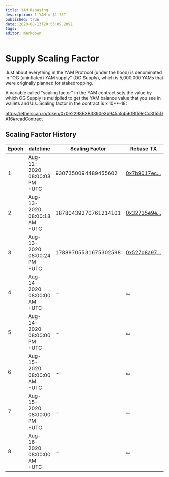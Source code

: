 ```yaml
---
title: YAM Rebasing
description: 1 YAM = $1 ???
published: true
date: 2020-08-13T20:55:09.209Z
tags: 
editor: markdown
---
```


# Supply Scaling Factor

Just about everything in the YAM Protocol (under the hood) is denominated in "OG (uninflated) YAM supply" (OG Supply), which is 5,000,000 YAMs that were originally planned for stakedropping.

A variable called "scaling factor" in the YAM contract sets the value by which OG Supply is multiplied to get the YAM balance value that you see in wallets and UIs.  Scaling factor in the contract is x 10**-18:

https://etherscan.io/token/0x0e2298E3B3390e3b945a5456fBf59eCc3f55DA16#readContract

## Scaling Factor History

| Epoch | datetime                     | Scaling Factor       | Rebase TX                |
|-------|------------------------------|----------------------|--------------------------|
| 1     | Aug-12-2020 08:00:08 PM +UTC | 9307350094489455602  | [0x7b9017ec...][rebase1] |
| 2     | Aug-13-2020 08:00:18 AM +UTC | 18780439270761214101 | [0x32735e9e...][rebase2] |
| 3     | Aug-13-2020 08:00:24 PM +UTC | 17889705531675302598 | [0x527b8a97...][rebase3] |
| 4     | Aug-14-2020 08:00:00 AM +UTC | ...                  | [...][rebase4] |
| 5     | Aug-14-2020 08:00:00 PM +UTC | ...                  | [...][rebase5] |
| 6     | Aug-15-2020 08:00:00 AM +UTC | ...                  | [...][rebase6] |
| 7     | Aug-15-2020 08:00:00 PM +UTC | ...                  | [...][rebase7] |
| 8     | Aug-16-2020 08:00:00 AM +UTC | ...                  | [...][rebase8] |

[rebase1]: https://etherscan.io/tx/0x7b9017ec92b0200455e5269380195fbecfbf91c8acda30985cc1dc413d215076
[rebase2]: https://etherscan.io/tx/0x32735e9e9aac51739b5725a225be6c7a3851f422be986d0f4f4bc0ec475ee286
[rebase3]: https://etherscan.io/tx/0x527b8a970a53bd46d99d758aa16ff9c2218513b46647a7cfbff72f8a22f8aedc
[rebase4]: #
[rebase5]: #
[rebase6]: #
[rebase7]: #
[rebase8]: #
